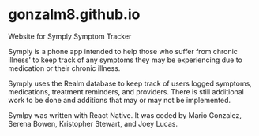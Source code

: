 # gonzalm8.github.io
Website for Symply Symptom Tracker

Symply is a phone app intended to help those who suffer from chronic illness' to keep track of any symptoms they may be experiencing due to medication or their chronic illness. 

Symply uses the Realm database to keep track of users logged symptoms, medications, treatment reminders, and providers. There is still additional work to be done and additions that may or may not be implemented.

Symlpy was written with React Native. It was coded by Mario Gonzalez, Serena Bowen, Kristopher Stewart, and Joey Lucas. 
